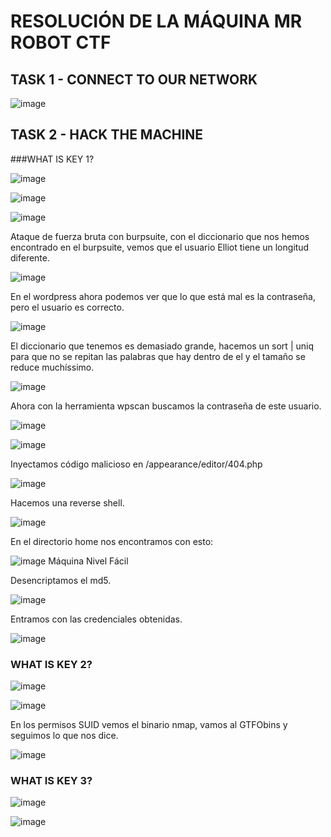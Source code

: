 # RESOLUCIÓN DE LA MÁQUINA MR ROBOT CTF 

## TASK 1 - CONNECT TO OUR NETWORK

![image](https://github.com/user-attachments/assets/2313923b-b000-44a9-94a9-496ff1f8a98d)

## TASK 2 - HACK THE MACHINE

###WHAT IS KEY 1?

![image](https://github.com/user-attachments/assets/c80c3a7d-0388-4bb3-81e4-f928a5b6aec8)

![image](https://github.com/user-attachments/assets/d004dca2-6559-411f-9ea5-a2111cf87b1c)

![image](https://github.com/user-attachments/assets/0f1c59cb-1b84-4de9-a5ae-51b91bf1feee)

Ataque de fuerza bruta con burpsuite, con  el diccionario que nos hemos encontrado en el burpsuite, vemos que el usuario Elliot tiene un longitud diferente.

![image](https://github.com/user-attachments/assets/94be16d9-a83a-44a5-9655-a8097c90fdf2)

En el wordpress ahora podemos ver que lo que está mal es la contraseña, pero el usuario es correcto.

![image](https://github.com/user-attachments/assets/effd9c34-4ae6-490a-b934-8083b8859846)

El diccionario que tenemos es demasiado grande, hacemos un sort | uniq para que no se repitan las palabras que hay dentro de el y el tamaño se reduce muchíssimo.

![image](https://github.com/user-attachments/assets/b6cd4873-4fb3-439a-a551-983f95046718)

Ahora con la herramienta wpscan buscamos la contraseña de este usuario.

![image](https://github.com/user-attachments/assets/583d0ade-92c6-4d61-beb0-9529732b16ac)

![image](https://github.com/user-attachments/assets/f0870f8c-eebc-4145-bbda-03801a932e06)

Inyectamos código malicioso en /appearance/editor/404.php

![image](https://github.com/user-attachments/assets/2343f6da-2e1a-4632-96a8-42c3f3b84546)

Hacemos una reverse shell.

![image](https://github.com/user-attachments/assets/d5780cfc-4a60-464c-9564-85a3d6706abb)

En el directorio home nos encontramos con esto: 

![image](https://github.com/user-attachments/assets/0a7471b1-57a1-4523-95e7-48cfd58e2be8)
Máquina Nivel Fácil

Desencriptamos el md5.

![image](https://github.com/user-attachments/assets/117565c1-7d38-4a8f-a21e-50767d6ec366)

Entramos con las credenciales obtenidas.

![image](https://github.com/user-attachments/assets/496e6c92-5a73-477b-a492-a82e167a5106)

### WHAT IS KEY 2?

![image](https://github.com/user-attachments/assets/bcd9292d-d210-42dc-ac8d-c607ee689f71)

![image](https://github.com/user-attachments/assets/9a543ec4-7c14-4b28-8dab-b6ff1136ffe4)

En los permisos SUID vemos el binario nmap, vamos al GTFObins y seguimos lo que nos dice.

![image](https://github.com/user-attachments/assets/f3be5470-5494-46b5-a75e-c49a3a16de6c)

### WHAT IS KEY 3?

![image](https://github.com/user-attachments/assets/5744f279-4e8e-41b3-b746-5c1452304a23)

![image](https://github.com/user-attachments/assets/b43bdc02-7a65-4313-ad3a-9dbb92963ce3)

